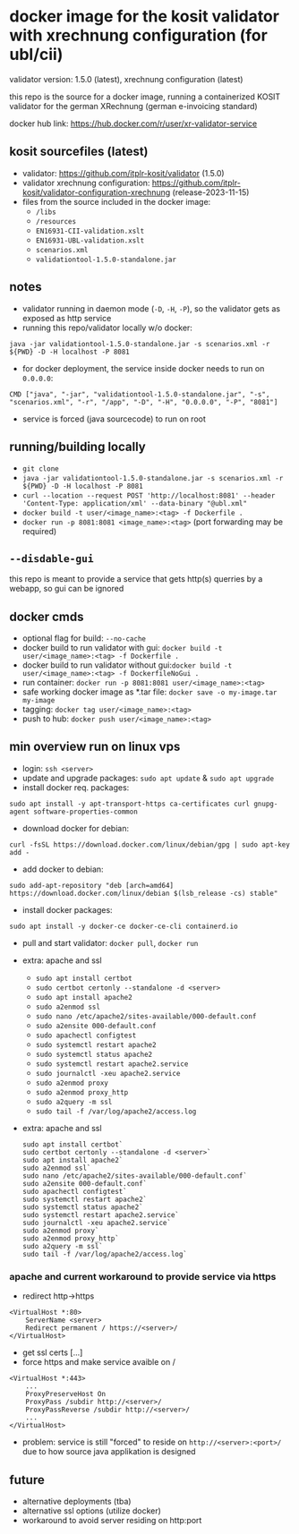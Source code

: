# docker image for the kosit validator with xrechnung configuration (for ubl/cii)
validator version: 1.5.0 (latest), xrechnung configuration (latest)

this repo is the source for a docker image, running a containerized KOSIT validator for the german XRechnung (german e-invoicing standard)

docker hub link: https://hub.docker.com/r/user/xr-validator-service


## kosit sourcefiles (latest)
- validator: https://github.com/itplr-kosit/validator (1.5.0)
- validator xrechnung configuration: https://github.com/itplr-kosit/validator-configuration-xrechnung (release-2023-11-15)
- files from the source included in the docker image:		
	- `/libs`	
	- `/resources`
	- `EN16931-CII-validation.xslt`
	- `EN16931-UBL-validation.xslt`
	- `scenarios.xml`
	- `validationtool-1.5.0-standalone.jar`

## notes
- validator running in daemon mode (`-D`, `-H`, `-P`), so the validator gets as exposed as http service
- running this repo/validator locally w/o docker: 

`java -jar validationtool-1.5.0-standalone.jar -s scenarios.xml -r ${PWD} -D -H localhost -P 8081`
- for docker deployment, the service inside docker needs to run on `0.0.0.0`:

`CMD ["java", "-jar", "validationtool-1.5.0-standalone.jar", "-s", "scenarios.xml", "-r", "/app", "-D", "-H", "0.0.0.0", "-P", "8081"]`
- service is forced (java sourcecode) to run on root

## running/building locally
- `git clone`
- `java -jar validationtool-1.5.0-standalone.jar -s scenarios.xml -r ${PWD} -D -H localhost -P 8081`
- `curl --location --request POST 'http://localhost:8081' --header 'Content-Type: application/xml' --data-binary "@ubl.xml"`
- `docker build -t user/<image_name>:<tag> -f Dockerfile .`
- `docker run -p 8081:8081 <image_name>:<tag>` (port forwarding may be required)

## `--disdable-gui`
this repo is meant to provide a service that gets http(s) querries by a webapp, so gui can  be ignored 

## docker cmds
- optional flag for build: `--no-cache`
- docker build to run validator with gui: `docker build -t user/<image_name>:<tag> -f Dockerfile .`
- docker build to run validator without gui:`docker build -t user/<image_name>:<tag> -f DockerfileNoGui .`
- run container: `docker run -p 8081:8081 user/<image_name>:<tag>` 
- safe working docker image as \*.tar file: `docker save -o my-image.tar my-image`
- tagging: `docker tag user/<image_name>:<tag>`
- push to hub: `docker push user/<image_name>:<tag>`

## min overview run on linux vps
- login: `ssh <server>`
- update and upgrade packages: `sudo apt update` & `sudo apt upgrade`
- install docker req. packages: 

`sudo apt install -y apt-transport-https ca-certificates curl gnupg-agent software-properties-common`
- download docker for debian: 

`curl -fsSL https://download.docker.com/linux/debian/gpg | sudo apt-key add -`
- add docker to debian: 

`sudo add-apt-repository "deb [arch=amd64] https://download.docker.com/linux/debian $(lsb_release -cs) stable"`
- install docker packages: 

`sudo apt install -y docker-ce docker-ce-cli containerd.io`
- pull and start validator: `docker pull`, `docker run`
- extra: apache and ssl
	- `sudo apt install certbot`
	- `sudo certbot certonly --standalone -d <server>`
	- `sudo apt install apache2`
	- `sudo a2enmod ssl`
	- `sudo nano /etc/apache2/sites-available/000-default.conf`
	- `sudo a2ensite 000-default.conf`
	- `sudo apachectl configtest`
	- `sudo systemctl restart apache2`
	- `sudo systemctl status apache2`
	- `sudo systemctl restart apache2.service`
	- `sudo journalctl -xeu apache2.service`
	- `sudo a2enmod proxy`
	- `sudo a2enmod proxy_http`
	- `sudo a2query -m ssl` 
	- `sudo tail -f /var/log/apache2/access.log`

- extra: apache and ssl
	```
	sudo apt install certbot`
	sudo certbot certonly --standalone -d <server>`
	sudo apt install apache2`
	sudo a2enmod ssl`
	sudo nano /etc/apache2/sites-available/000-default.conf`
	sudo a2ensite 000-default.conf`
	sudo apachectl configtest`
	sudo systemctl restart apache2`
	sudo systemctl status apache2`
	sudo systemctl restart apache2.service`
	sudo journalctl -xeu apache2.service`
	sudo a2enmod proxy`
	sudo a2enmod proxy_http`
	sudo a2query -m ssl` 
	sudo tail -f /var/log/apache2/access.log`
	```

### apache and current workaround to provide service via https
- redirect http->https
```
<VirtualHost *:80>
	ServerName <server>
	Redirect permanent / https://<server>/
</VirtualHost>
```
- get ssl certs [...]
- force https and make service avaible on <server>/<subdir>
```
<VirtualHost *:443>
	...
	ProxyPreserveHost On
	ProxyPass /subdir http://<server>/
	ProxyPassReverse /subdir http://<server>/
	...
</VirtualHost>
```
- problem: service is still "forced" to reside on `http://<server>:<port>/` due to how source java applikation is designed

## future
- alternative deployments (tba)
- alternative ssl options (utilize docker) 
- workaround to avoid server residing on http:port 
